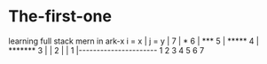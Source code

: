 # The-first-one
learning full stack mern in ark-x 
i = x                                                                   |
j = y                                                                   |
                                                                    7   |      *
                                                                    6   |     ***
                                                                    5   |    *****
                                                                    4   |   *******
                                                                    3   |      |
                                                                    2   |      |
                                                                    1   |----------------------
                                                                         1 2 3 4 5 6 7 